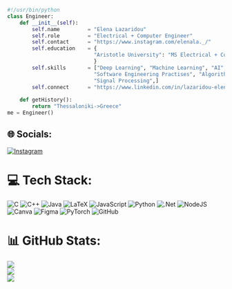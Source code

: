```python
#!/usr/bin/python
class Engineer:
    def __init__(self):
        self.name         = "Elena Lazaridou"
        self.role         = "Electrical + Computer Engineer"
        self.contact      = "https://www.instagram.com/elenala._/"
        self.education    = {
                            "Aristotle University": "MS Electrical + Computer Engineering"
                            }
        self.skills       = ["Deep Learning", "Machine Learning", "AI",
                            "Software Engineering Practises", "Algorithms", "Data Structures & Algorithms", 
                            "Signal Processing",]
        self.connect      = "https://www.linkedin.com/in/lazaridou-eleni/"
    
    def getHistory():
        return "Thessaloniki->Greece"
me = Engineer()
```


## 🌐 Socials:
[![Instagram](https://img.shields.io/badge/Instagram-%23E4405F.svg?logo=Instagram&logoColor=white)](https://instagram.com/elenala._) 

# 💻 Tech Stack:
![C](https://img.shields.io/badge/c-%2300599C.svg?style=for-the-badge&logo=c&logoColor=white) ![C++](https://img.shields.io/badge/c++-%2300599C.svg?style=for-the-badge&logo=c%2B%2B&logoColor=white) ![Java](https://img.shields.io/badge/java-%23ED8B00.svg?style=for-the-badge&logo=openjdk&logoColor=white) ![LaTeX](https://img.shields.io/badge/latex-%23008080.svg?style=for-the-badge&logo=latex&logoColor=white) ![JavaScript](https://img.shields.io/badge/javascript-%23323330.svg?style=for-the-badge&logo=javascript&logoColor=%23F7DF1E) ![Python](https://img.shields.io/badge/python-3670A0?style=for-the-badge&logo=python&logoColor=ffdd54) ![.Net](https://img.shields.io/badge/.NET-5C2D91?style=for-the-badge&logo=.net&logoColor=white) ![NodeJS](https://img.shields.io/badge/node.js-6DA55F?style=for-the-badge&logo=node.js&logoColor=white) ![Canva](https://img.shields.io/badge/Canva-%2300C4CC.svg?style=for-the-badge&logo=Canva&logoColor=white) ![Figma](https://img.shields.io/badge/figma-%23F24E1E.svg?style=for-the-badge&logo=figma&logoColor=white) ![PyTorch](https://img.shields.io/badge/PyTorch-%23EE4C2C.svg?style=for-the-badge&logo=PyTorch&logoColor=white) ![GitHub](https://img.shields.io/badge/github-%23121011.svg?style=for-the-badge&logo=github&logoColor=white)
# 📊 GitHub Stats:
![](https://github-readme-stats.vercel.app/api?username=Elena440Hz&theme=dark&hide_border=false&include_all_commits=true&count_private=true)<br/>
![](https://nirzak-streak-stats.vercel.app/?user=Elena440Hz&theme=dark&hide_border=false)<br/>
![](https://github-readme-stats.vercel.app/api/top-langs/?username=Elena440Hz&theme=dark&hide_border=false&include_all_commits=true&count_private=true&layout=compact)

<!-- Proudly created with GPRM ( https://gprm.itsvg.in ) -->
